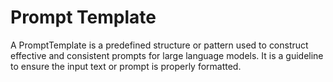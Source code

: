 # **Prompt Template**
A PromptTemplate is a predefined structure or pattern used to construct effective and consistent prompts for large language models. It is a guideline to ensure the input text or prompt is properly formatted.

